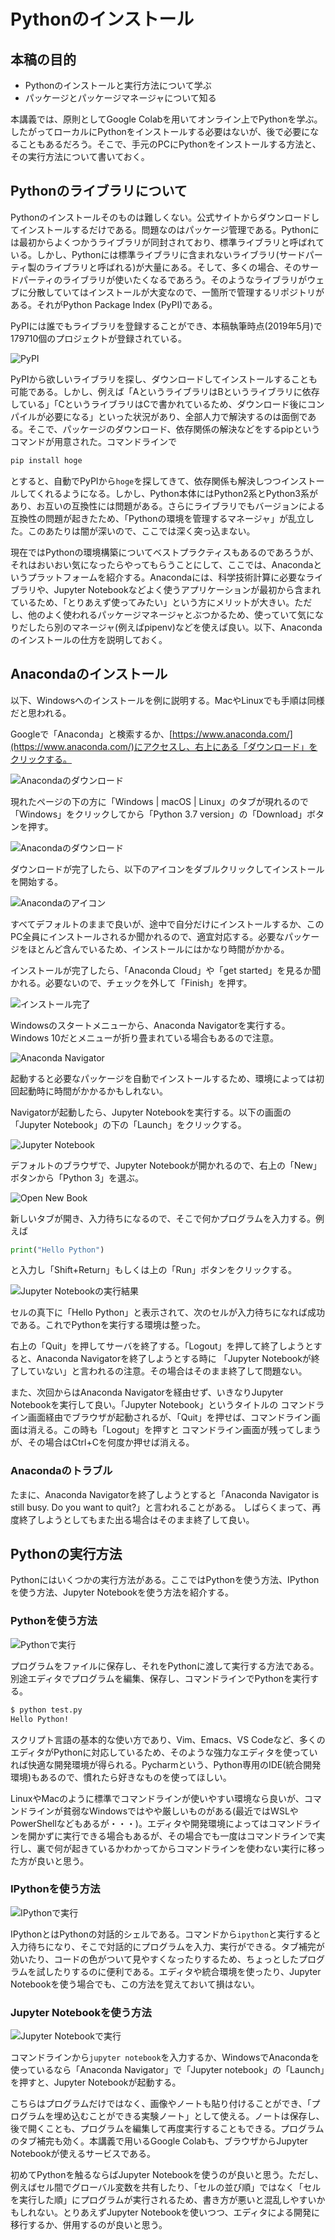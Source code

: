 # Pythonのインストール

## 本稿の目的

* Pythonのインストールと実行方法について学ぶ
* パッケージとパッケージマネージャについて知る

本講義では、原則としてGoogle Colabを用いてオンライン上でPythonを学ぶ。したがってローカルにPythonをインストールする必要はないが、後で必要になることもあるだろう。そこで、手元のPCにPythonをインストールする方法と、その実行方法について書いておく。

## Pythonのライブラリについて

Pythonのインストールそのものは難しくない。公式サイトからダウンロードしてインストールするだけである。問題なのはパッケージ管理である。Pythonには最初からよくつかうライブラリが同封されており、標準ライブラリと呼ばれている。しかし、Pythonには標準ライブラリに含まれないライブラリ(サードパーティ製のライブラリと呼ばれる)が大量にある。そして、多くの場合、そのサードパーティのライブラリが使いたくなるであろう。そのようなライブラリがウェブに分散していてはインストールが大変なので、一箇所で管理するリポジトリがある。それがPython Package Index (PyPI)である。

PyPIには誰でもライブラリを登録することができ、本稿執筆時点(2019年5月)で179710個のプロジェクトが登録されている。

![PyPI](fig/pypi.png)

PyPIから欲しいライブラリを探し、ダウンロードしてインストールすることも可能である。しかし、例えば「AというライブラリはBというライブラリに依存している」「CというライブラリはCで書かれているため、ダウンロード後にコンパイルが必要になる」といった状況があり、全部人力で解決するのは面倒である。そこで、パッケージのダウンロード、依存関係の解決などをするpipというコマンドが用意された。コマンドラインで

```sh
pip install hoge
```

とすると、自動でPyPIから`hoge`を探してきて、依存関係も解決しつつインストールしてくれるようになる。しかし、Python本体にはPython2系とPython3系があり、お互いの互換性には問題がある。さらにライブラリでもバージョンによる互換性の問題が起きたため、「Pythonの環境を管理するマネージャ」が乱立した。このあたりは闇が深いので、ここでは深く突っ込まない。

現在ではPythonの環境構築についてベストプラクティスもあるのであろうが、それはおいおい気になったらやってもらうことにして、ここでは、Anacondaというプラットフォームを紹介する。Anacondaには、科学技術計算に必要なライブラリや、Jupyter Notebookなどよく使うアプリケーションが最初から含まれているため、「とりあえず使ってみたい」という方にメリットが大きい。ただし、他のよく使われるパッケージマネージャとぶつかるため、使っていて気になりだしたら別のマネージャ(例えばpipenv)などを使えば良い。以下、Anacondaのインストールの仕方を説明しておく。

## Anacondaのインストール

以下、Windowsへのインストールを例に説明する。MacやLinuxでも手順は同様だと思われる。

Googleで「Anaconda」と検索するか、[https://www.anaconda.com/](https://www.anaconda.com/)にアクセスし、右上にある「ダウンロード」をクリックする。

![Anacondaのダウンロード](fig/download.png)

現れたページの下の方に「Windows | macOS | Linux」のタブが現れるので「Windows」をクリックしてから「Python 3.7 version」の「Download」ボタンを押す。

![Anacondaのダウンロード](fig/download_win.png)

ダウンロードが完了したら、以下のアイコンをダブルクリックしてインストールを開始する。

![Anacondaのアイコン](fig/anaconda.png)

すべてデフォルトのままで良いが、途中で自分だけにインストールするか、このPC全員にインストールされるか聞かれるので、適宜対応する。必要なパッケージをほとんど含んでいるため、インストールにはかなり時間がかかる。

インストールが完了したら、「Anaconda Cloud」や「get started」を見るか聞かれる。必要ないので、チェックを外して「Finish」を押す。

![インストール完了](fig/finish.png)

Windowsのスタートメニューから、Anaconda Navigatorを実行する。Windows 10だとメニューが折り畳まれている場合もあるので注意。

![Anaconda Navigator](fig/navigator.png)

起動すると必要なパッケージを自動でインストールするため、環境によっては初回起動時に時間がかかるかもしれない。

Navigatorが起動したら、Jupyter Notebookを実行する。以下の画面の「Jupyter Notebook」の下の「Launch」をクリックする。

![Jupyter Notebook](fig/jupyter.png)

デフォルトのブラウザで、Jupyter Notebookが開かれるので、右上の「New」ボタンから「Python 3」を選ぶ。

![Open New Book](fig/newbook2.png)

新しいタブが開き、入力待ちになるので、そこで何かプログラムを入力する。例えば

```py
print("Hello Python")
```

と入力し「Shift+Return」もしくは上の「Run」ボタンをクリックする。

![Jupyter Notebookの実行結果](fig/run2.png)

セルの真下に「Hello Python」と表示されて、次のセルが入力待ちになれば成功である。これでPythonを実行する環境は整った。

右上の「Quit」を押してサーバを終了する。「Logout」を押して終了しようとすると、Anaconda Navigatorを終了しようとする時に
「Jupyter Notebookが終了していない」と言われるの注意。その場合はそのまま終了して問題ない。

また、次回からはAnaconda Navigatorを経由せず、いきなりJupyter Notebookを実行して良い。「Jupyter Notebook」というタイトルの
コマンドライン画面経由でブラウザが起動されるが、「Quit」を押せば、コマンドライン画面は消える。この時も「Logout」を押すと
コマンドライン画面が残ってしまうが、その場合はCtrl+Cを何度か押せば消える。

### Anacondaのトラブル

たまに、Anaconda Navigatorを終了しようとすると「Anaconda Navigator is still busy. Do you want to quit?」と言われることがある。
しばらくまって、再度終了しようとしてもまた出る場合はそのまま終了して良い。

## Pythonの実行方法

Pythonにはいくつかの実行方法がある。ここではPythonを使う方法、IPythonを使う方法、Jupyter Notebookを使う方法を紹介する。

### Pythonを使う方法

![Pythonで実行](fig/execution_python.png)

プログラムをファイルに保存し、それをPythonに渡して実行する方法である。別途エディタでプログラムを編集、保存し、コマンドラインでPythonを実行する。

```sh
$ python test.py
Hello Python!
```

スクリプト言語の基本的な使い方であり、Vim、Emacs、VS Codeなど、多くのエディタがPythonに対応しているため、そのような強力なエディタを使っていれば快適な開発環境が得られる。Pycharmという、Python専用のIDE(統合開発環境)もあるので、慣れたら好きなものを使ってほしい。

LinuxやMacのように標準でコマンドラインが使いやすい環境なら良いが、コマンドラインが貧弱なWindowsではやや厳しいものがある(最近ではWSLやPowerShellなどもあるが・・・)。エディタや開発環境によってはコマンドラインを開かずに実行できる場合もあるが、その場合でも一度はコマンドラインで実行し、裏で何が起きているかわかってからコマンドラインを使わない実行に移った方が良いと思う。

### IPythonを使う方法

![IPythonで実行](fig/execution_ipython.png)

IPythonとはPythonの対話的シェルである。コマンドから`ipython`と実行すると入力待ちになり、そこで対話的にプログラムを入力、実行ができる。タブ補完が効いたり、コードの色がついて見やすくなったりするため、ちょっとしたプログラムを試したりするのに便利である。エディタや統合環境を使ったり、Jupyter Notebookを使う場合でも、この方法を覚えておいて損はない。

### Jupyter Notebookを使う方法

![Jupyter Notebookで実行](fig/execution_jupyter.png)

コマンドラインから`jupyter notebook`を入力するか、WindowsでAnacondaを使っているなら「Anaconda Navigator」で「Jupyter notebook」の「Launch」を押すと、Jupyter Notebookが起動する。

こちらはプログラムだけではなく、画像やノートも貼り付けることができ、「プログラムを埋め込むことができる実験ノート」として使える。ノートは保存し、後で開くことも、プログラムを編集して再度実行することもできる。プログラムのタブ補完も効く。本講義で用いるGoogle Colabも、ブラウザからJupyter Notebookが使えるサービスである。

初めてPythonを触るならばJupyter Notebookを使うのが良いと思う。ただし、例えばセル間でグローバル変数を共有したり、「セルの並び順」ではなく「セルを実行した順」にプログラムが実行されるため、書き方が悪いと混乱しやすいかもしれない。とりあえずJupyter Notebookを使いつつ、エディタによる開発に移行するか、併用するのが良いと思う。
